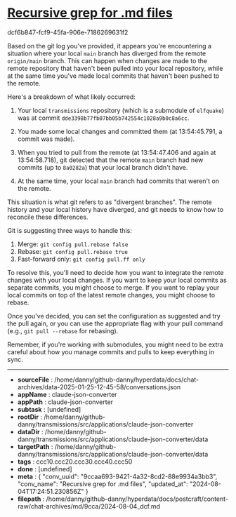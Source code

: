 # [Recursive grep for .md files](https://claude.ai/chat/9ccaa693-9421-4a32-8cd2-88e9934a3bb3)

dcf6b847-fcf9-45fa-906e-7186269631f2

 Based on the git log you've provided, it appears you're encountering a situation where your local `main` branch has diverged from the remote `origin/main` branch. This can happen when changes are made to the remote repository that haven't been pulled into your local repository, while at the same time you've made local commits that haven't been pushed to the remote.

Here's a breakdown of what likely occurred:

1. Your local `transmissions` repository (which is a submodule of `elfquake`) was at commit `dde3398b77fb07bb05b742554c1028a9b0c8a6cc`.

2. You made some local changes and committed them (at 13:54:45.791, a commit was made).

3. When you tried to pull from the remote (at 13:54:47.406 and again at 13:54:58.718), git detected that the remote `main` branch had new commits (up to `8a0282a`) that your local branch didn't have.

4. At the same time, your local `main` branch had commits that weren't on the remote.

This situation is what git refers to as "divergent branches". The remote history and your local history have diverged, and git needs to know how to reconcile these differences.

Git is suggesting three ways to handle this:

1. Merge: `git config pull.rebase false`
2. Rebase: `git config pull.rebase true`
3. Fast-forward only: `git config pull.ff only`

To resolve this, you'll need to decide how you want to integrate the remote changes with your local changes. If you want to keep your local commits as separate commits, you might choose to merge. If you want to replay your local commits on top of the latest remote changes, you might choose to rebase.

Once you've decided, you can set the configuration as suggested and try the pull again, or you can use the appropriate flag with your pull command (e.g., `git pull --rebase` for rebasing).

Remember, if you're working with submodules, you might need to be extra careful about how you manage commits and pulls to keep everything in sync.

---

* **sourceFile** : /home/danny/github-danny/hyperdata/docs/chat-archives/data-2025-01-25-12-45-58/conversations.json
* **appName** : claude-json-converter
* **appPath** : claude-json-converter
* **subtask** : [undefined]
* **rootDir** : /home/danny/github-danny/transmissions/src/applications/claude-json-converter
* **dataDir** : /home/danny/github-danny/transmissions/src/applications/claude-json-converter/data
* **targetPath** : /home/danny/github-danny/transmissions/src/applications/claude-json-converter/data
* **tags** : ccc10.ccc20.ccc30.ccc40.ccc50
* **done** : [undefined]
* **meta** : {
  "conv_uuid": "9ccaa693-9421-4a32-8cd2-88e9934a3bb3",
  "conv_name": "Recursive grep for .md files",
  "updated_at": "2024-08-04T17:24:51.230856Z"
}
* **filepath** : /home/danny/github-danny/hyperdata/docs/postcraft/content-raw/chat-archives/md/9cca/2024-08-04_dcf.md